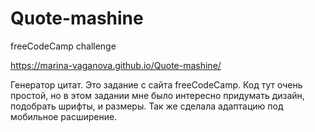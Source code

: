# Quote-mashine

freeCodeCamp challenge

https://marina-vaganova.github.io/Quote-mashine/ 

Генератор цитат. 
Это задание с сайта freeCodeCamp. 
Код тут очень простой, но в этом задании мне было интересно придумать дизайн, подобрать шрифты, и размеры. Так же сделала адаптацию под мобильное расширение. 


